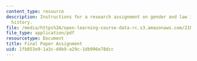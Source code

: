 ```yaml
---
content_type: resource
description: Instructions for a research assignment on gender and law in United States
  history.
file: /media/https%3A/open-learning-course-data-rc.s3.amazonaws.com/21h-225j-gender-and-the-law-in-u-s-history-spring-2004/1fb853e91a3cd4b9a29c1db996e78dcc_MIT21H_225JS04_final_paper4.pdf
file_type: application/pdf
resourcetype: Document
title: Final Paper Assignment
uid: 1fb853e9-1a3c-d4b9-a29c-1db996e78dcc
---
```

